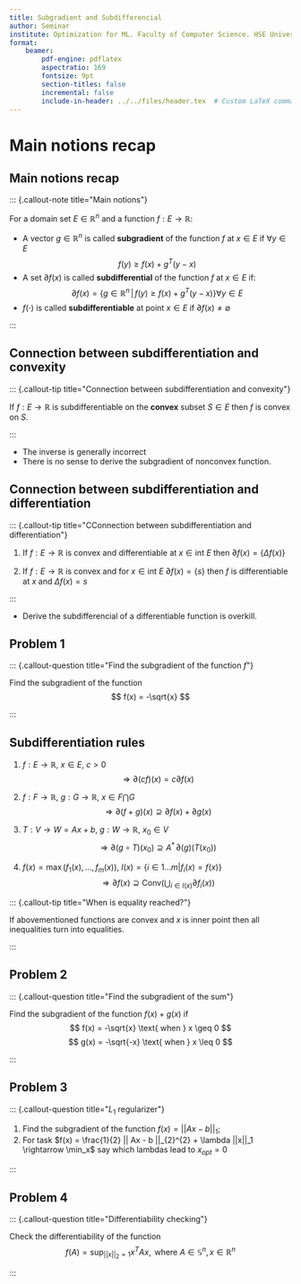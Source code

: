 ```yaml
---
title: Subgradient and Subdifferencial
author: Seminar
institute: Optimization for ML. Faculty of Computer Science. HSE University
format:
    beamer:
        pdf-engine: pdflatex
        aspectratio: 169
        fontsize: 9pt
        section-titles: false
        incremental: false
        include-in-header: ../../files/header.tex  # Custom LaTeX commands and preamble
---
```


# Main notions recap
## Main notions recap

::: {.callout-note title="Main notions"}

For a domain set $E \in \mathbb{R}^n$ and a function $f: E \rightarrow \mathbb{R}$:

* A vector $g \in \mathbb{R}^n$ is called **subgradient** of the function $f$ at $x \in E$ if $\forall y \in E$
$$  f(y) \geq f(x) + g^T(y-x)$$ 
* A set $\partial f(x)$ is called **subdifferential** of the function $f$ at $x\in E$ if:
$$ \partial f(x)  = \{g \in \mathbb{R}^n \,|\, f(y) \geq f(x) + g^T(y-x)\} \forall y \in E$$
* $f(\cdot)$ is called **subdifferentiable** at point $x \in E$ if $\partial f(x) \neq \emptyset$ 

::: 

## Connection between subdifferentiation and convexity

::: {.callout-tip title="Connection between subdifferentiation and convexity"}

If $f: E \rightarrow \mathbb{R}$ is subdifferentiable on the **convex** subset $S \in E$ then $f$ is convex on $S$.

::: 

* The inverse is generally incorrect
* There is no sense to derive the subgradient of nonconvex function.

## Connection between subdifferentiation and differentiation

::: {.callout-tip title="CConnection between subdifferentiation and differentiation"}

1) If $f: E \rightarrow \mathbb{R}$ is convex and differentiable at $x \in \text{int } E$ then $\partial f(x) = \{ \Delta f(x) \}$

2) If $f: E \rightarrow \mathbb{R}$ is convex and for $x \in \text{int } E$ $\partial f(x) = \{ s \}$ then $f$ is differentiable at $x$ and $\Delta f(x) = s$

::: 

* Derive the subdifferencial of a differentiable function is overkill.

## Problem 1
::: {.callout-question title="Find the subgradient of the function $f$"}

Find the subgradient of the function
$$ f(x) = -\sqrt{x} $$

::: 

## Subdifferentiation rules
1) $f: E \rightarrow \mathbb{R}$, $x \in E$, $c > 0$
 $$\Rightarrow \partial (cf)(x) = c\partial f(x)$$

1) $f: F \rightarrow \mathbb{R}$, $g: G \rightarrow \mathbb{R}$, $x \in F \bigcap G$
$$\Rightarrow \partial (f+g)(x) \supseteq \partial f(x) + \partial g(x)$$
1) $T: V \rightarrow W = Ax + b$, $g: W \rightarrow \mathbb{R}$, $x_0 \in V$ 
$$\Rightarrow \partial (g \circ T)(x_0) \supseteq A^*\,\partial (g)(T(x_0))$$
1) $f(x) = \max(f_1(x), \ldots, f_m(x))$, $I(x) = \{ i \in 1\ldots m| f_i(x) = f(x) \}$ 
$$\Rightarrow  \partial f(x) \supseteq \text{Conv}(\bigcup_{i \in I(x)} \partial f_i(x))$$

::: {.callout-tip title="When is equality reached?"}

If abovementioned functions are convex and $x$ is inner point then all inequalities turn into equalities.

::: 


## Problem 2
::: {.callout-question title="Find the subgradient of the sum"}

Find the subgradient of the function $f(x) + g(x)$ if
$$ f(x) = -\sqrt{x} \text{ when } x \geq 0 $$
$$ g(x) = -\sqrt{-x} \text{ when } x \leq 0 $$

::: 


## Problem 3
::: {.callout-question title="$L_1$ regularizer"}


1) Find the subgradient of the function $f(x) = || Ax - b ||_1$;
1) For task $f(x) = \frac{1}{2} || Ax - b ||_{2}^{2} + \lambda ||x||_1  \rightarrow \min_x$ say which lambdas lead to $x_{opt} = 0$

::: 

## Problem 4
::: {.callout-question title="Differentiability checking"}

Check the differentiability of the function 
$$ f(A) = \sup_{||x||_2=1} x^TAx, \text{ where } A \in \mathbb{S}^n, \, x \in \mathbb{R}^n$$

::: 
